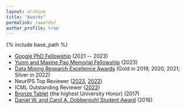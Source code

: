 ```yaml
---
layout: archive
title: "Awards"
permalink: /awards/
author_profile: true
---
```


{% include base_path %}  

* [Google PhD Fellowship](https://research.google/outreach/phd-fellowship/recipients/?category=2021) (2021 -- 2023)
* [Yunni and Maxine Pao Memorial Fellowship](https://cs.illinois.edu/about/awards/graduate-fellowships-awards/yunni-and-maxine-pao-memorial-fellowship) (2023)
* [Data Mining Research Excellence Awards](http://dm1.cs.uiuc.edu/awards.html) (Gold in 2019, 2020, 2021; Silver in 2022)
* NeurIPS Top Reviewer ([2023](https://neurips.cc/Conferences/2023/ProgramCommittee), [2022](https://neurips.cc/Conferences/2022/ProgramCommittee))
* ICML Outstanding Reviewer ([2022](https://icml.cc/Conferences/2022/Reviewers))
* [Bronze Tablet](https://digital.library.illinois.edu/items/592ebe50-1be8-0136-4cfa-0050569601ca-5#?c=0&m=0&s=0&cv=0&r=0&xywh=-9302%2C0%2C24518%2C5931) (the highest University Honor) (2017)
* [Daniel W. and Carol A. Dobberpuhl Student Award](https://ece.illinois.edu/academics/ugrad/scholarships-and-awards/awards/dobberpuhl) (2016)
